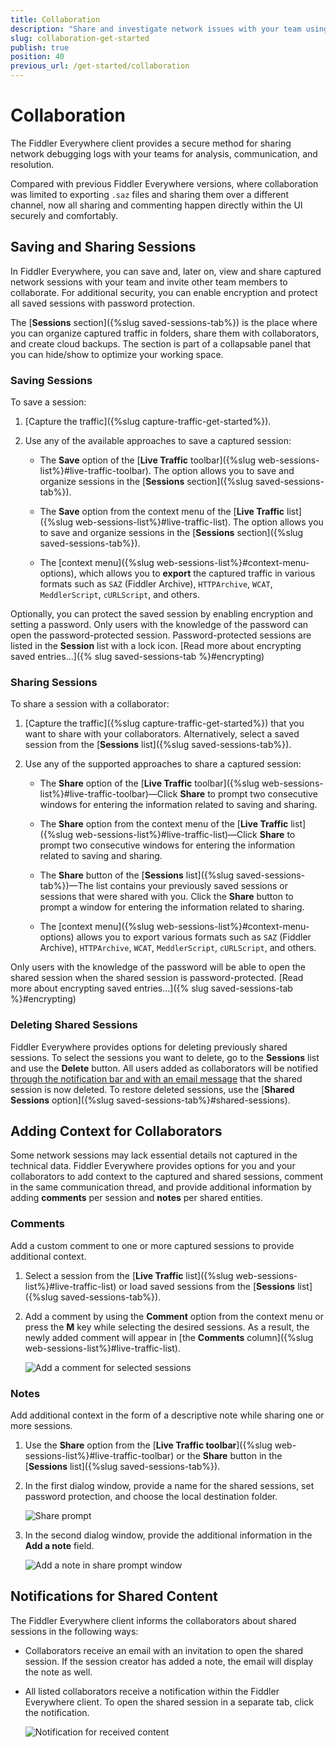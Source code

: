 ```yaml
---
title: Collaboration
description: "Share and investigate network issues with your team using the built-in collaboration functionalities of the Fiddler Everywhere web-debugging tool."
slug: collaboration-get-started
publish: true
position: 40
previous_url: /get-started/collaboration
---
```


# Collaboration

The Fiddler Everywhere client provides a secure method for sharing network debugging logs with your teams for analysis, communication, and resolution.

Compared with previous Fiddler Everywhere versions, where collaboration was limited to exporting `.saz` files and sharing them over a different channel, now all sharing and commenting happen directly within the UI securely and comfortably.

## Saving and Sharing Sessions

In Fiddler Everywhere, you can save and, later on, view and share captured network sessions with your team and invite other team members to collaborate. For additional security, you can enable encryption and protect all saved sessions with password protection.


The [**Sessions** section]({%slug saved-sessions-tab%}) is the place where you can organize captured traffic in folders, share them with collaborators, and create cloud backups. The section is part of a collapsable panel that you can hide/show to optimize your working space.


### Saving Sessions

To save a session:

 1. [Capture the traffic]({%slug capture-traffic-get-started%}).

 1. Use any of the available approaches to save a captured session:

    - The **Save**  option of the [**Live Traffic** toolbar]({%slug web-sessions-list%}#live-traffic-toolbar). The option allows you to save and organize sessions in the [**Sessions** section]({%slug saved-sessions-tab%}).

    - The **Save** option from the context menu of the [**Live Traffic** list]({%slug web-sessions-list%}#live-traffic-list). The option allows you to save and organize sessions in the [**Sessions** section]({%slug saved-sessions-tab%}).

    - The [context menu]({%slug web-sessions-list%}#context-menu-options), which allows you to **export** the captured traffic in various formats such as `SAZ` (Fiddler Archive), `HTTPArchive`, `WCAT`, `MeddlerScript`, `cURLScript`, and others.

Optionally, you can protect the saved session by enabling encryption and setting a password. Only users with the knowledge of the password can open the password-protected session. Password-protected sessions are listed in the **Session** list with a lock icon. [Read more about encrypting saved entries...]({% slug saved-sessions-tab %}#encrypting)


### Sharing Sessions

To share a session with a collaborator:

 1. [Capture the traffic]({%slug capture-traffic-get-started%}) that you want to share with your collaborators. Alternatively, select a saved session from the [**Sessions** list]({%slug saved-sessions-tab%}).

 1. Use any of the supported approaches to share a captured session:

    - The **Share** option of the [**Live Traffic** toolbar]({%slug web-sessions-list%}#live-traffic-toolbar)&mdash;Click **Share** to prompt two consecutive windows for entering the information related to saving and sharing.

    - The **Share** option from the context menu of the [**Live Traffic** list]({%slug web-sessions-list%}#live-traffic-list)&mdash;Click **Share** to prompt two consecutive windows for entering the information related to saving and sharing.

    - The **Share** button of the [**Sessions** list]({%slug saved-sessions-tab%})&mdash;The list contains your previously saved sessions or sessions that were shared with you. Click the **Share** button to prompt a window for entering the information related to sharing.

    - The [context menu]({%slug web-sessions-list%}#context-menu-options) allows you to export various formats such as `SAZ` (Fiddler Archive), `HTTPArchive`, `WCAT`, `MeddlerScript`, `cURLScript`, and others.

Only users with the knowledge of the password will be able to open the shared session when the shared session is password-protected. [Read more about encrypting saved entries...]({% slug saved-sessions-tab %}#encrypting)

### Deleting Shared Sessions

Fiddler Everywhere provides options for deleting previously shared sessions. To select the sessions you want to delete, go to the **Sessions** list and use the **Delete** button. All users added as collaborators will be notified [through the notification bar and with an email message](#notifications-for-shared-content) that the shared session is now deleted. To restore deleted sessions, use the [**Shared Sessions** option]({%slug saved-sessions-tab%}#shared-sessions).

## Adding Context for Collaborators

Some network sessions may lack essential details not captured in the technical data. Fiddler Everywhere provides options for you and your collaborators to add context to the captured and shared sessions, comment in the same communication thread, and provide additional information by adding **comments** per session and **notes** per shared entities.

### Comments

Add a custom comment to one or more captured sessions to provide additional context.

1. Select a session from the [**Live Traffic** list]({%slug web-sessions-list%}#live-traffic-list) or load saved sessions from the [**Sessions** list]({%slug saved-sessions-tab%}).

1. Add a comment by using the **Comment** option from the context menu or press the **M** key while selecting the desired sessions. As a result, the newly added comment will appear in [the **Comments** column]({%slug web-sessions-list%}#live-traffic-list).

    ![Add a comment for selected sessions](./images/livetraffic/websessions/add-session-comment.png)

### Notes

Add additional context in the form of a descriptive note while sharing one or more sessions.

1. Use the **Share** option from the [**Live Traffic toolbar**]({%slug web-sessions-list%}#live-traffic-toolbar) or the **Share** button in the [**Sessions** list]({%slug saved-sessions-tab%}).

1. In the first dialog window, provide a name for the shared sessions, set password protection, and choose the local destination folder.

    ![Share prompt](./images/livetraffic/websessions/websessions-toolbar-share-prompt-001.png)
    
1. In the second dialog window, provide the additional information in the **Add a note** field.

    ![Add a note in share prompt window](./images/livetraffic/websessions/websessions-toolbar-share-shareprompt.png)

## Notifications for Shared Content

The Fiddler Everywhere client informs the collaborators about shared sessions in the following ways:
- Collaborators receive an email with an invitation to open the shared session. If the session creator has added a note, the email will display the note as well.
- All listed collaborators receive a notification within the Fiddler Everywhere client. To open the shared session in a separate tab, click the notification.

    ![Notification for received content](./images/settings/notifications-for-shared-content.png)
